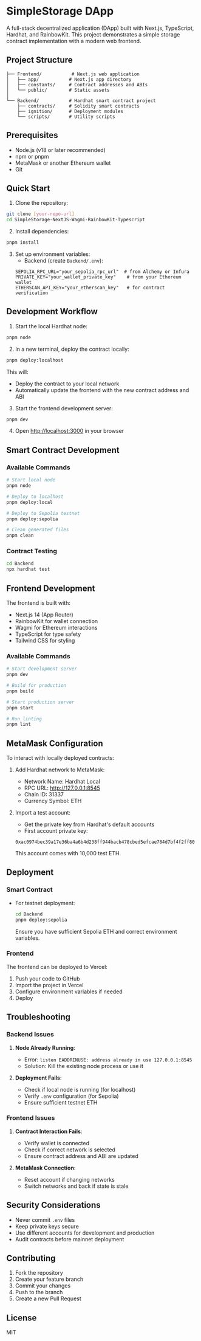 # SimpleStorage DApp

A full-stack decentralized application (DApp) built with Next.js, TypeScript, Hardhat, and RainbowKit. This project demonstrates a simple storage contract implementation with a modern web frontend.

## Project Structure

```
├── Frontend/           # Next.js web application
│   ├── app/           # Next.js app directory
│   ├── constants/     # Contract addresses and ABIs
│   └── public/        # Static assets
│
└── Backend/           # Hardhat smart contract project
    ├── contracts/     # Solidity smart contracts
    ├── ignition/      # Deployment modules
    └── scripts/       # Utility scripts
```

## Prerequisites

- Node.js (v18 or later recommended)
- npm or pnpm
- MetaMask or another Ethereum wallet
- Git

## Quick Start

1. Clone the repository:
```bash
git clone [your-repo-url]
cd SimpleStorage-NextJS-Wagmi-RainbowKit-Typescript
```

2. Install dependencies:
```bash
pnpm install
```

3. Set up environment variables:
   - Backend (create `Backend/.env`):
   ```env
   SEPOLIA_RPC_URL="your_sepolia_rpc_url"  # from Alchemy or Infura
   PRIVATE_KEY="your_wallet_private_key"    # from your Ethereum wallet
   ETHERSCAN_API_KEY="your_etherscan_key"   # for contract verification
   ```

## Development Workflow

1. Start the local Hardhat node:
```bash
pnpm node
```

2. In a new terminal, deploy the contract locally:
```bash
pnpm deploy:localhost
```
This will:
- Deploy the contract to your local network
- Automatically update the frontend with the new contract address and ABI

3. Start the frontend development server:
```bash
pnpm dev
```

4. Open [http://localhost:3000](http://localhost:3000) in your browser

## Smart Contract Development

### Available Commands

```bash
# Start local node
pnpm node

# Deploy to localhost
pnpm deploy:local

# Deploy to Sepolia testnet
pnpm deploy:sepolia

# Clean generated files
pnpm clean
```

### Contract Testing
```bash
cd Backend
npx hardhat test
```

## Frontend Development

The frontend is built with:
- Next.js 14 (App Router)
- RainbowKit for wallet connection
- Wagmi for Ethereum interactions
- TypeScript for type safety
- Tailwind CSS for styling

### Available Commands

```bash
# Start development server
pnpm dev

# Build for production
pnpm build

# Start production server
pnpm start

# Run linting
pnpm lint
```

## MetaMask Configuration

To interact with locally deployed contracts:

1. Add Hardhat network to MetaMask:
   - Network Name: Hardhat Local
   - RPC URL: http://127.0.0.1:8545
   - Chain ID: 31337
   - Currency Symbol: ETH

2. Import a test account:
   - Get the private key from Hardhat's default accounts
   - First account private key:
   ```
   0xac0974bec39a17e36ba4a6b4d238ff944bacb478cbed5efcae784d7bf4f2ff80
   ```
   This account comes with 10,000 test ETH.

## Deployment

### Smart Contract
- For testnet deployment:
  ```bash
  cd Backend
  pnpm deploy:sepolia
  ```
  Ensure you have sufficient Sepolia ETH and correct environment variables.

### Frontend
The frontend can be deployed to Vercel:
1. Push your code to GitHub
2. Import the project in Vercel
3. Configure environment variables if needed
4. Deploy

## Troubleshooting

### Backend Issues
1. **Node Already Running**:
   - Error: `listen EADDRINUSE: address already in use 127.0.0.1:8545`
   - Solution: Kill the existing node process or use it

2. **Deployment Fails**:
   - Check if local node is running (for localhost)
   - Verify `.env` configuration (for Sepolia)
   - Ensure sufficient testnet ETH

### Frontend Issues
1. **Contract Interaction Fails**:
   - Verify wallet is connected
   - Check if correct network is selected
   - Ensure contract address and ABI are updated

2. **MetaMask Connection**:
   - Reset account if changing networks
   - Switch networks and back if state is stale

## Security Considerations

- Never commit `.env` files
- Keep private keys secure
- Use different accounts for development and production
- Audit contracts before mainnet deployment

## Contributing

1. Fork the repository
2. Create your feature branch
3. Commit your changes
4. Push to the branch
5. Create a new Pull Request

## License

MIT
